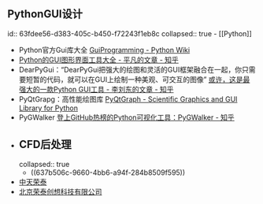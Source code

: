 ## PythonGUI设计
id:: 63fdee56-d383-405c-b450-f72243f1eb8c
collapsed:: true
	- [[Python]]
- Python官方Gui库大全 [GuiProgramming - Python Wiki](https://wiki.python.org/moin/GuiProgramming)
- [Python的GUI图形界面工具大全 - 平凡的文章 - 知乎](https://zhuanlan.zhihu.com/p/347290491)
- DearPyGui：“DearPyGui把强大的绘图和灵活的GUI框架融合在一起，你只需要短暂的代码，就可以在GUI上绘制一种美观、可交互的图像” [或许，这是最强大的一款Python GUI工具 - 李刘东的文章 - 知乎](https://zhuanlan.zhihu.com/p/200754892)
- PyQtGrapg：高性能绘图库 [PyQtGraph - Scientific Graphics and GUI Library for Python](https://www.pyqtgraph.org/)
- PyGWalker [登上GitHub热榜的Python可视化工具：PyGWalker - 知乎](https://zhuanlan.zhihu.com/p/609129220?utm_source=cn.ticktick.task&utm_medium=social)
- ## CFD后处理
  collapsed:: true
	- ((637b506c-9660-4bb6-a94f-284b8509f595))
- [中天荣泰](http://www.romtek.cn/plus/list.php?tid=89)
- [北京荣泰创想科技有限公司](http://www.romtekcae.com/)